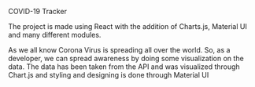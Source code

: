 COVID-19 Tracker

The project is made using React with the addition of Charts.js, Material UI and many different modules.

As we all know Corona Virus is spreading all over the world. So, as a developer, we can spread awareness by doing some visualization on the data. The data has been taken from the API and was visualized through Chart.js and styling and designing is done through Material UI

